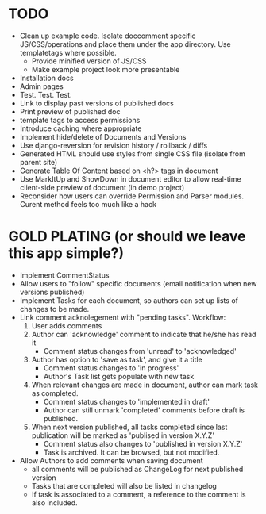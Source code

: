 TODO
====

* Clean up example code. Isolate doccomment specific JS/CSS/operations and place
  them under the app directory. Use templatetags where possible.
    * Provide minified version of JS/CSS
    * Make example project look more presentable
* Installation docs
* Admin pages
* Test. Test. Test.
* Link to display past versions of published docs
* Print preview of published doc
* template tags to access permissions
* Introduce caching where appropriate
* Implement hide/delete of Documents and Versions
* Use django-reversion for revision history / rollback / diffs
* Generated HTML should use styles from single CSS file (isolate from parent site)
* Generate Table Of Content based on <h?> tags in document
* Use MarkItUp and ShowDown in document editor to allow real-time client-side 
  preview of document (in demo project)
* Reconsider how users can override Permission and Parser modules. Curent method
  feels too much like a hack




GOLD PLATING (or should we leave this app simple?)
==================================================

* Implement CommentStatus
* Allow users to "follow" specific documents (email notification when new 
  versions published)
* Implement Tasks for each document, so authors can set up lists of changes
  to be made.
* Link comment acknolegement with "pending tasks". Workflow:
    1. User adds comments
    2. Author can 'acknowledge' comment to indicate that he/she has read it
        * Comment status changes from 'unread' to 'acknowledged'
    3. Author has option to 'save as task', and give it a title
        * Comment status changes to 'in progress'
        * Author's Task list gets populate with new task
    4. When relevant changes are made in document, author can mark task as
       completed.
        * Comment status changes to 'implemented in draft'
        * Author can still unmark 'completed' comments before draft is 
          published.
    5. When next version published, all tasks completed since last publication
       will be marked as 'publised in version X.Y.Z'
        * Comment status also changes to 'published in version X.Y.Z'
        * Task is archived. It can be browsed, but not modified.
* Allow Authors to add comments when saving document
    * all comments will be published as ChangeLog for next published version
    * Tasks that are completed will also be listed in changelog
    * If task is associated to a comment, a reference to the comment is also
      included.

